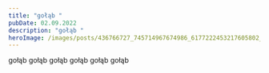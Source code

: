 ```yaml
---
title: "gołąb "
pubDate: 02.09.2022
description: "gołąb "
heroImage: /images/posts/436766727_745714967674986_6177222453217605802_n.jpg
---
```

gołąb gołąb gołąb gołąb gołąb gołąb
